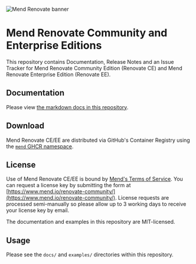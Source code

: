 ![Mend Renovate banner](https://app.renovatebot.com/images/whitesource_renovate_660_220.jpg)

# Mend Renovate Community and Enterprise Editions

This repository contains Documentation, Release Notes and an Issue Tracker for Mend Renovate Community Edition (Renovate CE) and Mend Renovate Enterprise Edition (Renovate EE).

## Documentation

Please view [the markdown docs in this repository](https://github.com/mend/renovate-ce-ee/tree/main/docs).

## Download

Mend Renovate CE/EE are distributed via GitHub's Container Registry using the [`mend` GHCR namespace](https://github.com/orgs/mend/packages?ecosystem=container).

## License

Use of Mend Renovate CE/EE is bound by [Mend's Terms of Service](https://www.mend.io/terms-of-service/).
You can request a license key by submitting the form at [https://www.mend.io/renovate-community/](https://www.mend.io/renovate-community/).
License requests are processed semi-manually so please allow up to 3 working days to receive your license key by email.

The documentation and examples in this repository are MIT-licensed.

## Usage

Please see the `docs/` and `examples/` directories within this repository.
